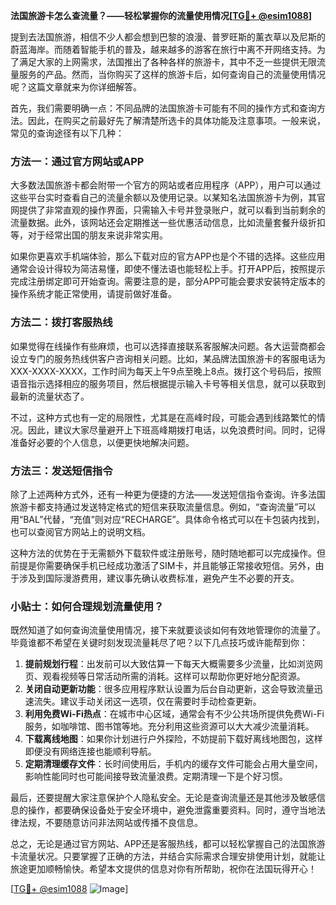 **法国旅游卡怎么查流量？——轻松掌握你的流量使用情况[[TG💪+ @esim1088](https://t.me/s/esim1088)]**

提到去法国旅游，相信不少人都会想到巴黎的浪漫、普罗旺斯的薰衣草以及尼斯的蔚蓝海岸。而随着智能手机的普及，越来越多的游客在旅行中离不开网络支持。为了满足大家的上网需求，法国推出了各种各样的旅游卡，其中不乏一些提供无限流量服务的产品。然而，当你购买了这样的旅游卡后，如何查询自己的流量使用情况呢？这篇文章就来为你详细解答。

首先，我们需要明确一点：不同品牌的法国旅游卡可能有不同的操作方式和查询方法。因此，在购买之前最好先了解清楚所选卡的具体功能及注意事项。一般来说，常见的查询途径有以下几种：

### 方法一：通过官方网站或APP

大多数法国旅游卡都会附带一个官方的网站或者应用程序（APP），用户可以通过这些平台实时查看自己的流量余额以及使用记录。以某知名法国旅游卡为例，其官网提供了非常直观的操作界面，只需输入卡号并登录账户，就可以看到当前剩余的流量数据。此外，该网站还会定期推送一些优惠活动信息，比如流量套餐升级折扣等，对于经常出国的朋友来说非常实用。

如果你更喜欢手机端体验，那么下载对应的官方APP也是个不错的选择。这些应用通常会设计得较为简洁易懂，即使不懂法语也能轻松上手。打开APP后，按照提示完成注册绑定即可开始查询。需要注意的是，部分APP可能会要求安装特定版本的操作系统才能正常使用，请提前做好准备。

### 方法二：拨打客服热线

如果觉得在线操作有些麻烦，也可以选择直接联系客服解决问题。各大运营商都会设立专门的服务热线供客户咨询相关问题。比如，某品牌法国旅游卡的客服电话为XXX-XXXX-XXXX，工作时间为每天上午9点至晚上8点。拨打这个号码后，按照语音指示选择相应的服务项目，然后根据提示输入卡号等相关信息，就可以获取到最新的流量状态了。

不过，这种方式也有一定的局限性，尤其是在高峰时段，可能会遇到线路繁忙的情况。因此，建议大家尽量避开上下班高峰期拨打电话，以免浪费时间。同时，记得准备好必要的个人信息，以便更快地解决问题。

### 方法三：发送短信指令

除了上述两种方式外，还有一种更为便捷的方法——发送短信指令查询。许多法国旅游卡都支持通过发送特定格式的短信来获取流量信息。例如，“查询流量”可以用“BAL”代替，“充值”则对应“RECHARGE”。具体命令格式可以在卡包装内找到，也可以查阅官方网站上的说明文档。

这种方法的优势在于无需额外下载软件或注册账号，随时随地都可以完成操作。但前提是你需要确保手机已经成功激活了SIM卡，并且能够正常接收短信。另外，由于涉及到国际漫游费用，建议事先确认收费标准，避免产生不必要的开支。

### 小贴士：如何合理规划流量使用？

既然知道了如何查询流量使用情况，接下来就要谈谈如何有效地管理你的流量了。毕竟谁都不希望在关键时刻发现流量耗尽了吧？以下几点技巧或许能帮到你：

1. **提前规划行程**：出发前可以大致估算一下每天大概需要多少流量，比如浏览网页、观看视频等日常活动所需的消耗。这样可以帮助你更好地分配资源。
2. **关闭自动更新功能**：很多应用程序默认设置为后台自动更新，这会导致流量迅速流失。建议手动关闭这一选项，仅在需要时手动检查更新。
3. **利用免费Wi-Fi热点**：在城市中心区域，通常会有不少公共场所提供免费Wi-Fi服务，如咖啡馆、图书馆等地。充分利用这些资源可以大大减少流量消耗。
4. **下载离线地图**：如果你计划进行户外探险，不妨提前下载好离线地图包，这样即便没有网络连接也能顺利导航。
5. **定期清理缓存文件**：长时间使用后，手机内的缓存文件可能会占用大量空间，影响性能同时也可能间接导致流量浪费。定期清理一下是个好习惯。

最后，还要提醒大家注意保护个人隐私安全。无论是查询流量还是其他涉及敏感信息的操作，都要确保设备处于安全环境中，避免泄露重要资料。同时，遵守当地法律法规，不要随意访问非法网站或传播不良信息。

总之，无论是通过官方网站、APP还是客服热线，都可以轻松掌握自己的法国旅游卡流量状况。只要掌握了正确的方法，并结合实际需求合理安排使用计划，就能让旅途更加顺畅愉快。希望本文提供的信息对你有所帮助，祝你在法国玩得开心！

[[TG💪+ @esim1088](https://t.me/s/esim1088) ![Image](https://i.postimg.cc/4NQfJmqS/Snipaste-2025-05-13-00-14-12.png)]
